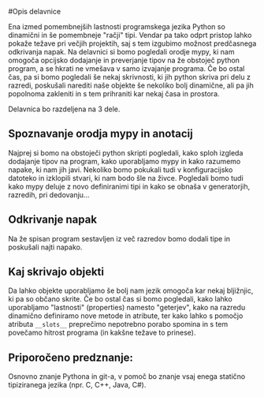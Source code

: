 #Opis delavnice

Ena izmed pomembnejših lastnosti programskega jezika Python so dinamični in še pomembneje "račji" tipi. Vendar pa tako odprt pristop lahko pokaže težave pri večjih projektih, saj s tem izgubimo možnost predčasnega odkrivanja napak. Na delavnici si bomo pogledali orodje mypy, ki nam omogoča opcijsko dodajanje in preverjanje tipov na že obstoječ python program, a se hkrati ne vmešava v samo izvajanje programa. Če bo ostal čas, pa si bomo pogledali še nekaj skrivnosti, ki jih python skriva pri delu z razredi, poskušali narediti naše objekte še nekoliko bolj dinamične, ali pa jih popolnoma zakleniti in s tem prihraniti kar nekaj časa in prostora.

Delavnica bo razdeljena na 3 dele.

## Spoznavanje orodja mypy in anotacij
Najprej si bomo na obstoječi python skripti pogledali, kako sploh izgleda dodajanje tipov na program, kako uporabljamo mypy in kako razumemo napake, ki nam jih javi. Nekoliko bomo pokukali tudi v konfiguracijsko datoteko in izklopili stvari, ki nam bodo šle na živce. Pogledali bomo tudi kako mypy deluje z novo definiranimi tipi in kako se obnaša v generatorjih, razredih, pri dedovanju...


## Odkrivanje napak
Na že spisan program sestavljen iz več razredov bomo dodali tipe in poskušali najti napako.

## Kaj skrivajo objekti
Da lahko objekte uporabljamo še bolj nam jezik omogoča kar nekaj bljižnjic, ki pa so občano skrite. Če bo ostal čas si bomo pogledali, kako lahko uporabljamo "lastnosti" (properties) namesto "geterjev", kako na razredu dinamično definiramo nove metode in atribute, ter kako lahko s pomočjo atributa `__slots__` preprečimo nepotrebno porabo spomina in s tem povečamo hitrost programa (in kakšne težave to prinese).

## Priporočeno predznanje:
Osnovno znanje Pythona in git-a, v pomoč bo znanje vsaj enega statično tipiziranega jezika (npr. C, C++, Java, C#). 
